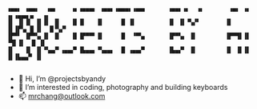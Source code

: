 ```
▗▄▄▖ ▗▄▄▖  ▗▄▖    ▗▖▗▄▄▄▖ ▗▄▄▖▗▄▄▄▖▗▄▄▖      ▗▄▄▖▗▖  ▗▖       ▗▄▖ ▗▖  ▗▖▗▄▄▄▗▖  ▗▖
▐▌ ▐▌▐▌ ▐▌▐▌ ▐▌   ▐▌▐▌   ▐▌     █ ▐▌         ▐▌ ▐▌▝▚▞▘       ▐▌ ▐▌▐▛▚▖▐▌▐▌  █▝▚▞▘ 
▐▛▀▘ ▐▛▀▚▖▐▌ ▐▌   ▐▌▐▛▀▀▘▐▌     █  ▝▀▚▖      ▐▛▀▚▖ ▐▌        ▐▛▀▜▌▐▌ ▝▜▌▐▌  █ ▐▌  
▐▌   ▐▌ ▐▌▝▚▄▞▘▗▄▄▞▘▐▙▄▄▖▝▚▄▄▖  █ ▗▄▄▞▘      ▐▙▄▞▘ ▐▌        ▐▌ ▐▌▐▌  ▐▌▐▙▄▄▀ ▐▌  
                                                                              
```                                                                                                                                                                 

- 👋 Hi, I’m @projectsbyandy
- 👀 I’m interested in coding, photography and building keyboards
- 📫 mrchang@outlook.com

<!---
projectsbyandy/projectsbyandy is a ✨ special ✨ repository because its `README.md` (this file) appears on your GitHub profile.
You can click the Preview link to take a look at your changes.
--->

